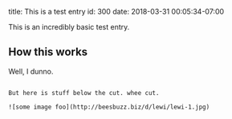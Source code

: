 title: This is a test entry
id: 300
date: 2018-03-31 00:05:34-07:00


This is an incredibly basic test entry.

## How this works

Well, I dunno.












~~~~~

But here is stuff below the cut. whee cut.

![some image foo](http://beesbuzz.biz/d/lewi/lewi-1.jpg)










